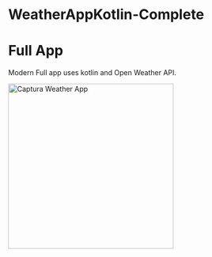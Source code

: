 # WeatherAppKotlin-Complete

# Full App

Modern Full app uses kotlin and Open Weather API.


<img width="334" alt="Captura Weather App" src="https://user-images.githubusercontent.com/92069979/175339856-658f7921-d53a-4667-a887-62aa4e1110b4.png">
